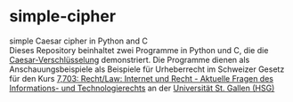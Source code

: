 # simple-cipher
simple Caesar cipher in Python and C </br>
Dieses Repository beinhaltet zwei Programme in Python und C, die die [Caesar-Verschlüsselung]([https://link-url-here.org](https://de.wikipedia.org/wiki/Caesar-Verschl%C3%BCsselung))
 demonstriert.
Die Programme dienen als Anschauungsbeispiele als Beispiele für Urheberrecht im Schweizer Gesetz für den Kurs 
[7,703: Recht/Law: Internet und Recht - Aktuelle Fragen des Informations- und
Technologierechts]([(https://courses.unisg.ch/event/events/by-term/da0fc4f3-7942-4cac-85cd-d8a5f733fe97/by-meetingcode/7,703,1.00)https://courses.unisg.ch/event/events/by-term/da0fc4f3-7942-4cac-85cd-d8a5f733fe97/by-meetingcode/7,703,1.00]) an der [Universität St. Gallen (HSG)]([(https://www.unisg.ch/de/)https://www.unisg.ch/de/])
